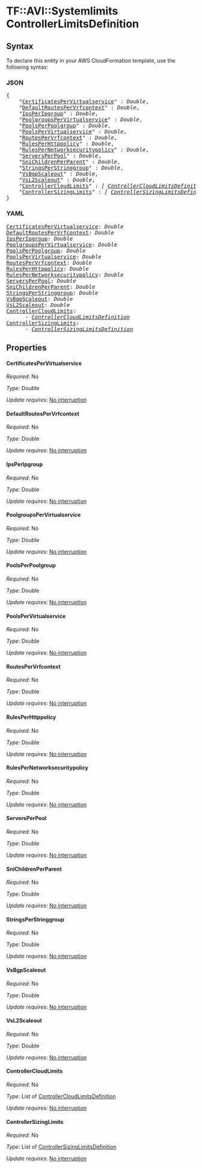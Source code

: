 # TF::AVI::Systemlimits ControllerLimitsDefinition

## Syntax

To declare this entity in your AWS CloudFormation template, use the following syntax:

### JSON

<pre>
{
    "<a href="#certificatespervirtualservice" title="CertificatesPerVirtualservice">CertificatesPerVirtualservice</a>" : <i>Double</i>,
    "<a href="#defaultroutespervrfcontext" title="DefaultRoutesPerVrfcontext">DefaultRoutesPerVrfcontext</a>" : <i>Double</i>,
    "<a href="#ipsperipgroup" title="IpsPerIpgroup">IpsPerIpgroup</a>" : <i>Double</i>,
    "<a href="#poolgroupspervirtualservice" title="PoolgroupsPerVirtualservice">PoolgroupsPerVirtualservice</a>" : <i>Double</i>,
    "<a href="#poolsperpoolgroup" title="PoolsPerPoolgroup">PoolsPerPoolgroup</a>" : <i>Double</i>,
    "<a href="#poolspervirtualservice" title="PoolsPerVirtualservice">PoolsPerVirtualservice</a>" : <i>Double</i>,
    "<a href="#routespervrfcontext" title="RoutesPerVrfcontext">RoutesPerVrfcontext</a>" : <i>Double</i>,
    "<a href="#rulesperhttppolicy" title="RulesPerHttppolicy">RulesPerHttppolicy</a>" : <i>Double</i>,
    "<a href="#rulespernetworksecuritypolicy" title="RulesPerNetworksecuritypolicy">RulesPerNetworksecuritypolicy</a>" : <i>Double</i>,
    "<a href="#serversperpool" title="ServersPerPool">ServersPerPool</a>" : <i>Double</i>,
    "<a href="#snichildrenperparent" title="SniChildrenPerParent">SniChildrenPerParent</a>" : <i>Double</i>,
    "<a href="#stringsperstringgroup" title="StringsPerStringgroup">StringsPerStringgroup</a>" : <i>Double</i>,
    "<a href="#vsbgpscaleout" title="VsBgpScaleout">VsBgpScaleout</a>" : <i>Double</i>,
    "<a href="#vsl2scaleout" title="VsL2Scaleout">VsL2Scaleout</a>" : <i>Double</i>,
    "<a href="#controllercloudlimits" title="ControllerCloudLimits">ControllerCloudLimits</a>" : <i>[ <a href="controllercloudlimitsdefinition.md">ControllerCloudLimitsDefinition</a>, ... ]</i>,
    "<a href="#controllersizinglimits" title="ControllerSizingLimits">ControllerSizingLimits</a>" : <i>[ <a href="controllersizinglimitsdefinition.md">ControllerSizingLimitsDefinition</a>, ... ]</i>
}
</pre>

### YAML

<pre>
<a href="#certificatespervirtualservice" title="CertificatesPerVirtualservice">CertificatesPerVirtualservice</a>: <i>Double</i>
<a href="#defaultroutespervrfcontext" title="DefaultRoutesPerVrfcontext">DefaultRoutesPerVrfcontext</a>: <i>Double</i>
<a href="#ipsperipgroup" title="IpsPerIpgroup">IpsPerIpgroup</a>: <i>Double</i>
<a href="#poolgroupspervirtualservice" title="PoolgroupsPerVirtualservice">PoolgroupsPerVirtualservice</a>: <i>Double</i>
<a href="#poolsperpoolgroup" title="PoolsPerPoolgroup">PoolsPerPoolgroup</a>: <i>Double</i>
<a href="#poolspervirtualservice" title="PoolsPerVirtualservice">PoolsPerVirtualservice</a>: <i>Double</i>
<a href="#routespervrfcontext" title="RoutesPerVrfcontext">RoutesPerVrfcontext</a>: <i>Double</i>
<a href="#rulesperhttppolicy" title="RulesPerHttppolicy">RulesPerHttppolicy</a>: <i>Double</i>
<a href="#rulespernetworksecuritypolicy" title="RulesPerNetworksecuritypolicy">RulesPerNetworksecuritypolicy</a>: <i>Double</i>
<a href="#serversperpool" title="ServersPerPool">ServersPerPool</a>: <i>Double</i>
<a href="#snichildrenperparent" title="SniChildrenPerParent">SniChildrenPerParent</a>: <i>Double</i>
<a href="#stringsperstringgroup" title="StringsPerStringgroup">StringsPerStringgroup</a>: <i>Double</i>
<a href="#vsbgpscaleout" title="VsBgpScaleout">VsBgpScaleout</a>: <i>Double</i>
<a href="#vsl2scaleout" title="VsL2Scaleout">VsL2Scaleout</a>: <i>Double</i>
<a href="#controllercloudlimits" title="ControllerCloudLimits">ControllerCloudLimits</a>: <i>
      - <a href="controllercloudlimitsdefinition.md">ControllerCloudLimitsDefinition</a></i>
<a href="#controllersizinglimits" title="ControllerSizingLimits">ControllerSizingLimits</a>: <i>
      - <a href="controllersizinglimitsdefinition.md">ControllerSizingLimitsDefinition</a></i>
</pre>

## Properties

#### CertificatesPerVirtualservice

_Required_: No

_Type_: Double

_Update requires_: [No interruption](https://docs.aws.amazon.com/AWSCloudFormation/latest/UserGuide/using-cfn-updating-stacks-update-behaviors.html#update-no-interrupt)

#### DefaultRoutesPerVrfcontext

_Required_: No

_Type_: Double

_Update requires_: [No interruption](https://docs.aws.amazon.com/AWSCloudFormation/latest/UserGuide/using-cfn-updating-stacks-update-behaviors.html#update-no-interrupt)

#### IpsPerIpgroup

_Required_: No

_Type_: Double

_Update requires_: [No interruption](https://docs.aws.amazon.com/AWSCloudFormation/latest/UserGuide/using-cfn-updating-stacks-update-behaviors.html#update-no-interrupt)

#### PoolgroupsPerVirtualservice

_Required_: No

_Type_: Double

_Update requires_: [No interruption](https://docs.aws.amazon.com/AWSCloudFormation/latest/UserGuide/using-cfn-updating-stacks-update-behaviors.html#update-no-interrupt)

#### PoolsPerPoolgroup

_Required_: No

_Type_: Double

_Update requires_: [No interruption](https://docs.aws.amazon.com/AWSCloudFormation/latest/UserGuide/using-cfn-updating-stacks-update-behaviors.html#update-no-interrupt)

#### PoolsPerVirtualservice

_Required_: No

_Type_: Double

_Update requires_: [No interruption](https://docs.aws.amazon.com/AWSCloudFormation/latest/UserGuide/using-cfn-updating-stacks-update-behaviors.html#update-no-interrupt)

#### RoutesPerVrfcontext

_Required_: No

_Type_: Double

_Update requires_: [No interruption](https://docs.aws.amazon.com/AWSCloudFormation/latest/UserGuide/using-cfn-updating-stacks-update-behaviors.html#update-no-interrupt)

#### RulesPerHttppolicy

_Required_: No

_Type_: Double

_Update requires_: [No interruption](https://docs.aws.amazon.com/AWSCloudFormation/latest/UserGuide/using-cfn-updating-stacks-update-behaviors.html#update-no-interrupt)

#### RulesPerNetworksecuritypolicy

_Required_: No

_Type_: Double

_Update requires_: [No interruption](https://docs.aws.amazon.com/AWSCloudFormation/latest/UserGuide/using-cfn-updating-stacks-update-behaviors.html#update-no-interrupt)

#### ServersPerPool

_Required_: No

_Type_: Double

_Update requires_: [No interruption](https://docs.aws.amazon.com/AWSCloudFormation/latest/UserGuide/using-cfn-updating-stacks-update-behaviors.html#update-no-interrupt)

#### SniChildrenPerParent

_Required_: No

_Type_: Double

_Update requires_: [No interruption](https://docs.aws.amazon.com/AWSCloudFormation/latest/UserGuide/using-cfn-updating-stacks-update-behaviors.html#update-no-interrupt)

#### StringsPerStringgroup

_Required_: No

_Type_: Double

_Update requires_: [No interruption](https://docs.aws.amazon.com/AWSCloudFormation/latest/UserGuide/using-cfn-updating-stacks-update-behaviors.html#update-no-interrupt)

#### VsBgpScaleout

_Required_: No

_Type_: Double

_Update requires_: [No interruption](https://docs.aws.amazon.com/AWSCloudFormation/latest/UserGuide/using-cfn-updating-stacks-update-behaviors.html#update-no-interrupt)

#### VsL2Scaleout

_Required_: No

_Type_: Double

_Update requires_: [No interruption](https://docs.aws.amazon.com/AWSCloudFormation/latest/UserGuide/using-cfn-updating-stacks-update-behaviors.html#update-no-interrupt)

#### ControllerCloudLimits

_Required_: No

_Type_: List of <a href="controllercloudlimitsdefinition.md">ControllerCloudLimitsDefinition</a>

_Update requires_: [No interruption](https://docs.aws.amazon.com/AWSCloudFormation/latest/UserGuide/using-cfn-updating-stacks-update-behaviors.html#update-no-interrupt)

#### ControllerSizingLimits

_Required_: No

_Type_: List of <a href="controllersizinglimitsdefinition.md">ControllerSizingLimitsDefinition</a>

_Update requires_: [No interruption](https://docs.aws.amazon.com/AWSCloudFormation/latest/UserGuide/using-cfn-updating-stacks-update-behaviors.html#update-no-interrupt)

